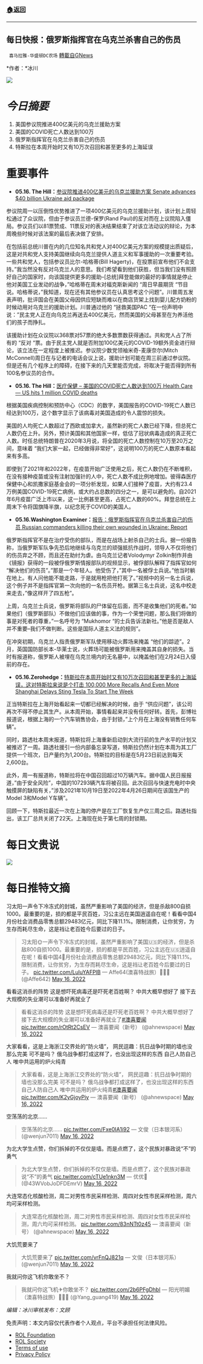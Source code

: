 ###  [:house:返回](README.md)
---


## 每日快报：俄罗斯指挥官在乌克兰杀害自己的伤员
` 喜马拉雅-华盛顿DC农场` [轉載自GNews](https://gnews.org/zh-hans/2543284/)

*作者：*冰川
 
![](http://himalayawashingtondc.org/wp-content/uploads/2021/08/每日快报.png)
 
# ***今日摘要***
 
1. 美国参议院推进400亿美元的乌克兰援助方案
2. 美国的COVID死亡人数达到100万
3. 俄罗斯指挥官在乌克兰杀害自己的伤员
4. 特斯拉在本周开始时又有10万次召回和甚至更多的上海延误

# 重要事件

- **05.16. The Hill：**[参议院推进400亿美元的乌克兰援助方案 Senate advances $40 billion Ukraine aid package](https://thehill.com/news/senate/3490453-senate-set-to-advance-40-billion-ukraine-aid-package/)

参议院周一以压倒性优势推进了一项400亿美元的乌克兰援助计划，该计划上周轻松通过了众议院，但由于参议员兰德-保罗(Rand Paul)的反对而在上议院陷入僵局。参议员们以81票赞成、11票反对的表决结果结束了对该立法动议的辩论，为本周晚些时候对该法案的最后表决做了安排。
 
在包括前总统川普在内的几位知名共和党人对400亿美元方案的规模提出质疑后，这是对共和党人支持美国继续向乌克兰提供人道主义和军事援助的一次重要考验。一些共和党人，包括参议员比尔-哈格蒂(Bill Hagerty)，在投票前宣布他们不会支持。”我当然没有反对乌克兰人的意思。我们希望看到他们获胜，但当我们没有照顾好自己的国家时，向该国提供更多的援助–[总统]拜登能做的最好的事情就是停止他对美国工业发动的战争，”哈格蒂在周末对福克斯新闻的 “周日早晨期货 “节目说。哈格蒂说，”我知道，现在还有其他参议员在认真思考这个问题”。川普周五发表声明，批评国会在美国父母因供应短缺而难以在商店货架上找到婴儿配方奶粉的时候动用对乌克兰的援助计划。川普通过他的 “拯救美国PAC “在一份声明中说：”民主党人正在向乌克兰再送去400亿美元，然而美国的父母甚至在为养活他们的孩子而挣扎。
 
该援助计划在众议院以368票对57票的绝大多数票数获得通过。共和党人占了所有的 “反对 “票。由于民主党人就是否附加100亿美元的COVID-19额外资金进行辩论，该立法在一定程度上被推迟。参议院少数党领袖米奇-麦康奈尔(Mitch McConnell)周日在与记者的电话会议上说，援助计划可能在周三前通过参议院。但是还有几个程序上的障碍，在接下来的几天里能否完成，将取决于能否得到所有100名参议员的合作。

- **05.16. The Hill：**[医疗保健 – 美国的COVID死亡人数达到100万 Health Care — US hits 1 million COVID deaths](https://thehill.com/policy/healthcare/overnights/3490582-health-care-us-hits-1-million-covid-deaths/)

根据美国疾病控制和预防中心（CDC）的数字，美国报告的COVID-19死亡人数已经达到100万，这个数字显示了该病毒对美国造成的令人震惊的损失。
 
美国的人均死亡人数超过了西欧或加拿大，虽然新的死亡人数已经下降，但总死亡人数仍在上升。另外，预计美国和其他国家一样，低估了冠状病毒造成的真正死亡人数。时任总统特朗普在2020年3月说，将全国的死亡人数控制在10万至20万之间，意味着 “我们大家一起，已经做得非常好”，这说明100万的死亡人数原本看起来有多高。
 
即使到了2021年和2022年，在疫苗开始广泛使用之后，死亡人数仍在不断堆积，在没有接种疫苗或没有注射加强针的人中，死亡人数不成比例地增加。彼得森医疗保健中心和凯撒家庭基金会的一项分析发现，如果人们接种了疫苗，大约有23.4万例美国COVID-19死亡病例，或大约占总数的四分之一，是可以避免的。自2021年6月疫苗广泛上市以来，这一比例甚至更高，占死亡人数的60%。拜登总统在上周末下令将国旗降半旗，以纪念死于COVID的美国人。

- **05.16.Washington Examiner：**[报告：](https://www.washingtonexaminer.com/news/russian-commanders-killing-their-own-wounded-in-ukraine-report)[俄罗斯指挥官在乌克兰杀害自己的伤员 Russian commanders killing their own wounded in Ukraine: Report](https://www.washingtonexaminer.com/news/russian-commanders-killing-their-own-wounded-in-ukraine-report)

俄罗斯指挥官不是在治疗受伤的部队，而是在战场上射杀自己的士兵。据一份报告称，当俄罗斯军队争先恐后地继续与乌克兰的顽强抵抗作战时，领导人不仅将他们的伤员弃之不顾，而且还在助纣为虐。由乌克兰记者Volodymyr Zolkin制作并由《镜报》获得的一段被俘俄罗斯情报部队的视频显示，被俘部队解释了指挥官如何 “解决他们的伤员”。”那是一个年轻人。他受伤了，”其中一名被俘士兵说。”他当时躺在地上。有人问他能不能走路，于是就用枪把他打死了。”视频中的另一名士兵说，这个例子并不是指挥官第一次向他的一名伤员开枪。据第三名士兵说，这名中校走来走去，”像这样开了四五枪”。
 
上周，乌克兰士兵说，俄罗斯将部队的尸体留在后面，而不是收集他们的死者。”如果他们（俄罗斯部队）不做他们应该做的事，作为一个荣誉问题，那么我们将做的事是对死者的尊重，”一名呼号为 “Mukhomor “的士兵告诉法新社。”他是否是敌人并不重要–我们不做判断。这些是国际人道主义法的规则”。
 
在冲突初期，乌克兰人指责俄罗斯军队使用移动火葬场来掩盖 “他们的踪迹”。2月，英国国防部长本-华莱士说，火葬场可能被俄罗斯用来掩盖其自身的损失。当时有报道称，俄罗斯人被埋在乌克兰境内的无名墓中，以掩盖他们在2月24日入侵前的存在。

- **05.16.Zerohedge：**[特斯拉在本周开始时又有10万次召回和甚至更多的上海延误，这对特斯拉来说是个打击 100,000 More Recalls And Even More Shanghai Delays Sting Tesla To Start The Week](https://www.zerohedge.com/markets/100000-more-recalls-and-even-more-shanghai-delays-sting-tesla-start-week)

正当特斯拉在上海开始看起来一切都已经解决的时候，由于 “供应问题”，该公司再次不得不停止其生产。从本周开始，事情看起来并没有任何好转。首先，彭博社报道说，根据上海的一个汽车销售协会，由于封锁，”上个月在上海没有销售任何车辆”。
 
同时，路透社本周末报道，特斯拉将上海重新启动到大流行前的生产水平的计划又被推迟了一周。路透社援引一份内部备忘录写道，特斯拉仍然计划在本周为其工厂提供一个班次，日产量约为1,200台。特斯拉的目标是在5月23日前达到每天2,600台。
 
此外，周一有报道称，特斯拉将在中国召回超过10万辆汽车。据中国人民日报报道，”由于安全风险”，中国的107293辆汽车将被召回。此次召回与快速充电时中央触摸屏的缺陷有关，”涉及2021年10月19日至2022年4月26日期间在该国生产的Model 3和Model Y车辆”。
 
回顾一下，特斯拉最近一次在上海的停产是在工厂恢复生产仅三周之后。路透社指出，该工厂总共关闭了22天。上海现在处于第七周的封锁期。
 
# 每日文贵说
 ![](http://himalayawashingtondc.org/wp-content/uploads/2022/05/1-1-1024x576.jpg) 
# 每日推特文摘

习太阳一声令下冷冻式的封城，虽然严重影响了美国的经济，但是杀敌800自损1000。最重要的是，损的都是平民百姓，习公主远在美国逍遥自在呢！看看中国4月份社会消费品零售总额29483亿元，同比下降11.1%。限制消费，让你贫穷，为生存而耗尽生命，这是裆让老百姓今后要过的日子。

> 习太阳🌞一声令下冷冻式的封城，虽然严重影响了美国🇺🇸的经济，但是杀敌800自损1000。最重要的是，损的都是平民百姓，习公主远在🇺🇸逍遥自在呢！看看中国4⃣️月份社会消费品零售总额29483亿元，同比下降11.1%。限制消费，让你贫穷，为生存而耗尽生命，这是裆让老百姓今后要过的日子。 [pic.twitter.com/LuluYAFPlB](https://t.co/LuluYAFPlB)
> — Affe64(澳喜特战旅）🌻🌻🌻 (@Affe642) [May 16, 2022](https://twitter.com/Affe642/status/1526237845937086466?ref_src=twsrc%5Etfw)

看看这消杀的阵势 这是想吓死病毒还是吓死老百姓啊？ 中共大概早想好了 接下去大规模的失业潮可以准备好再就业了

> 看看这消杀的阵势
> 这是想吓死病毒还是吓死老百姓啊？
> 中共大概早想好了
> 接下去大规模的失业潮可以准备好再就业了[#澳喜要闻](https://twitter.com/hashtag/%E6%BE%B3%E5%96%9C%E8%A6%81%E9%97%BB?src=hash&amp;ref_src=twsrc%5Etfw) [pic.twitter.com/rOtRt2CsEV](https://t.co/rOtRt2CsEV)
> — 澳喜要闻（新号） (@ahnewspace) [May 16, 2022](https://twitter.com/ahnewspace/status/1526210083100962818?ref_src=twsrc%5Etfw)

大家看看，这是上海浙江交界处的“防火墙”， 网民逗趣：抗日战争时期的墙也没那么完美 可不是吗？ 俄乌战争都打成这样了，也没出现这样的东西 自己人防自己人 唯中共运用的炉火纯青

> 大家看看，这是上海浙江交界处的“防火墙”，
> 网民逗趣：抗日战争时期的墙也没那么完美
> 可不是吗？
> 俄乌战争都打成这样了，也没出现这样的东西
> 自己人防自己人
> 唯中共运用的炉火纯青[#澳喜要闻](https://twitter.com/hashtag/%E6%BE%B3%E5%96%9C%E8%A6%81%E9%97%BB?src=hash&amp;ref_src=twsrc%5Etfw) [pic.twitter.com/K2yGjoyPiy](https://t.co/K2yGjoyPiy)
> — 澳喜要闻（新号） (@ahnewspace) [May 16, 2022](https://twitter.com/ahnewspace/status/1526208023336992768?ref_src=twsrc%5Etfw)

空荡荡的北京……

> 空荡荡的北京…… [pic.twitter.com/Fxe0IA1i92](https://t.co/Fxe0IA1i92)
> — 文俊（日本银河系） (@wenjun7011) [May 16, 2022](https://twitter.com/wenjun7011/status/1526341376702808064?ref_src=twsrc%5Etfw)

为北大学生点赞，你们拆掉的不仅仅是墙。而是点燃了，这个民族对暴政说“不”的勇气

> 为北大学生点赞，你们拆掉的不仅仅是墙。而是点燃了，这个民族对暴政说“不”的勇气 [pic.twitter.com/cTUe1nkn3M](https://t.co/cTUe1nkn3M)
> — 优优🌸 (@43WVobJoDFDEmrV) [May 16, 2022](https://twitter.com/43WVobJoDFDEmrV/status/1526207817916772352?ref_src=twsrc%5Etfw)

大连常态化核酸检测，周二对男性市民采样检测、周四对女性市民采样检测，周六均可采样检测。

> 大连常态化核酸检测，周二对男性市民采样检测、周四对女性市民采样检测，周六均可采样检测。 [pic.twitter.com/83nNTt0z45](https://t.co/83nNTt0z45)
> — 澳喜要闻（新号） (@ahnewspace) [May 16, 2022](https://twitter.com/ahnewspace/status/1526209085854863360?ref_src=twsrc%5Etfw)

大饥荒要来了

> 大饥荒要来了 [pic.twitter.com/vrFnQJ821q](https://t.co/vrFnQJ821q)
> — 文俊（日本银河系） (@wenjun7011) [May 16, 2022](https://twitter.com/wenjun7011/status/1526176612190142465?ref_src=twsrc%5Etfw)

我就问你这飞机你敢坐不？

> 我就问你这飞机✈你敢坐不？ [pic.twitter.com/2b6PFgDhbl](https://t.co/2b6PFgDhbl)
> — 阳光明媚 （澳喜特战旅）🌻🌻🌻 (@Yang\_guang419) [May 16, 2022](https://twitter.com/Yang_guang419/status/1526150208953929730?ref_src=twsrc%5Etfw)

*编辑：冰川审核发布：文顾*

免责声明：本文内容仅代表作者个人观点，平台不承担任何法律风险。
  
- [ROL Foundation](https://rolfoundation.org/)
- [ROL Society](https://rolsociety.org/)
- [Terms of use](https://gnews.org/terms-of-use-3/)
- [Privacy Policy](https://gnews.org/privacy-policy/)
